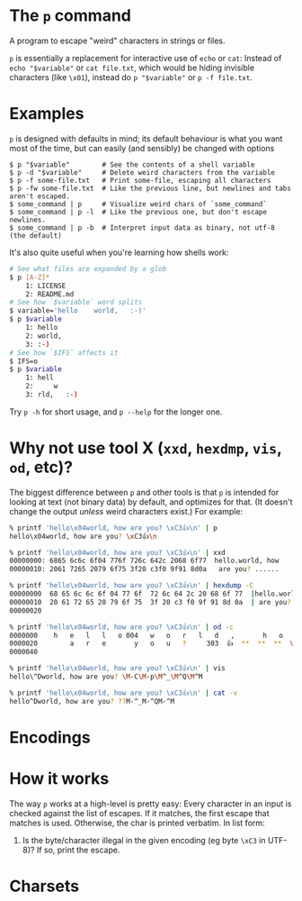 # The `p` command
A program to escape "weird" characters in strings or files.

`p` is essentially a replacement for interactive use of `echo` or `cat`: Instead of `echo "$variable"` or `cat file.txt`, which would be hiding invisible characters (like `\x01`), instead do `p "$variable"` or `p -f file.txt`.

# Examples
`p` is designed with defaults in mind; its default behaviour is what you want most of the time, but can easily (and sensibly) be changed with options

```shell
$ p "$variable"        # See the contents of a shell variable
$ p -d "$variable"     # Delete weird characters from the variable
$ p -f some-file.txt   # Print some-file, escaping all characters
$ p -fw some-file.txt  # Like the previous line, but newlines and tabs aren't escaped.
$ some_command | p     # Visualize weird chars of `some_command`
$ some_command | p -l  # Like the previous one, but don't escape newlines.
$ some_command | p -b  # Interpret input data as binary, not utf-8 (the default)
```
It's also quite useful when you're learning how shells work:
```bash
# See what files are expanded by a glob
$ p [A-Z]*
    1: LICENSE
    2: README.md
# See how `$variable` word splits
$ variable='hello    world,   :-)'
$ p $variable
    1: hello
    2: world,
    3: :-)
# See how `$IFS` affects it
$ IFS=o
$ p $variable
    1: hell
    2:     w
    3: rld,   :-)
```

Try `p -h` for short usage, and `p --help` for the longer one.

# Why not use tool X (`xxd`, `hexdmp`, `vis`, `od`, etc)?
The biggest difference between `p` and other tools is that `p` is intended for looking at text (not binary data) by default, and optimizes for that. (It doesn't change the output _unless_ weird characters exist.) For example:
```bash
% printf 'hello\x04world, how are you? \xC3👍\n' | p
hello\x04world, how are you? \xC3👍\n

% printf 'hello\x04world, how are you? \xC3👍\n' | xxd
00000000: 6865 6c6c 6f04 776f 726c 642c 2068 6f77  hello.world, how
00000010: 2061 7265 2079 6f75 3f20 c3f0 9f91 8d0a   are you? ......

% printf 'hello\x04world, how are you? \xC3👍\n' | hexdump -C
00000000  68 65 6c 6c 6f 04 77 6f  72 6c 64 2c 20 68 6f 77  |hello.world, how|
00000010  20 61 72 65 20 79 6f 75  3f 20 c3 f0 9f 91 8d 0a  | are you? ......|
00000020

% printf 'hello\x04world, how are you? \xC3👍\n' | od -c
0000000    h   e   l   l   o 004   w   o   r   l   d   ,       h   o   w
0000020        a   r   e       y   o   u   ?     303  👍  **  **  **  \n
0000040

% printf 'hello\x04world, how are you? \xC3👍\n' | vis
hello\^Dworld, how are you? \M-C\M-p\M^_\M^Q\M^M

% printf 'hello\x04world, how are you? \xC3👍\n' | cat -v
hello^Dworld, how are you? ??M-^_M-^QM-^M
```

# Encodings

# How it works
The way `p` works at a high-level is pretty easy: Every character in an input is checked against the list of escapes. If it matches, the first escape that matches is used. Otherwise, the char is printed verbatim. In list form:

1. Is the byte/character illegal in the given encoding (eg byte `\xC3` in UTF-8)? If so, print the escape.


# Charsets

<!--

## TODO
- Should I add an `--highlight-means-error` flag (name subject to bikeshed)? I.e. if there's _any_ form of highlights, return an error. (done)
- Should make `-l` not `--unescape='\n'` but instead act like `/\R/` (ie platform-indep line sep)?
- `p -ax` makes everything hex, except for spaces and backslashes. should we do this?
- MAke `escape-options.txt` the actual escape options that are used. E.g., right now, it's not possible to have spaces escaped as `\x20`, but still have utf-8 chars escaped as `\u`

## Character class
- There's a 

Oops:
```sh
print '\xC3👍' | p --escape='\u{1F44D}' --escape='\xC3'
```
This isn't great, cause regexes can't be one or the other. so i have to figure out what to do...

You can also `LC_ALL=en_US-iso8859-1"

# HOW ESCAPES WORK
If a character is to be escaped, it goes through the following steps:
1. If `--delete` is given, nothing is printed
2. If `--dot` is given, a `.` is used


---
allenc=( $(i --list-encodings | awk '{$1=$2=""; print}' | tr ',' '\n' | tr -d ' ') )
 -->
